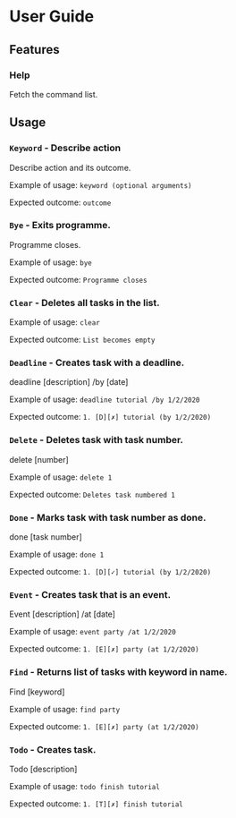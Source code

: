 # User Guide

## Features 

### Help
Fetch the command list.

## Usage
### `Keyword` - Describe action

Describe action and its outcome.

Example of usage: `keyword (optional arguments)`

Expected outcome: `outcome`

### `Bye` - Exits programme.

Programme closes.

Example of usage:  `bye`

Expected outcome: `Programme closes`

### `Clear` - Deletes all tasks in the list.

Example of usage:  `clear`

Expected outcome: `List becomes empty`

### `Deadline` - Creates task with a deadline.

deadline [description] /by [date]

Example of usage:  `deadline tutorial /by 1/2/2020`

Expected outcome: `1. [D][✗] tutorial (by 1/2/2020)`

### `Delete` - Deletes task with task number.

delete [number]

Example of usage:  `delete 1`

Expected outcome: `Deletes task numbered 1`

### `Done` - Marks task with task number as done.

done [task number]

Example of usage:  `done 1`

Expected outcome: `1. [D][✓] tutorial (by 1/2/2020)`

### `Event` - Creates task that is an event.

Event [description] /at [date] 

Example of usage:  `event party /at 1/2/2020`

Expected outcome: `1. [E][✗] party (at 1/2/2020)`

### `Find` - Returns list of tasks with keyword in name.

Find [keyword] 

Example of usage:  `find party`

Expected outcome: `1. [E][✗] party (at 1/2/2020)`

### `Todo` - Creates task.

Todo [description] 

Example of usage:  `todo finish tutorial`

Expected outcome: `1. [T][✗] finish tutorial`



